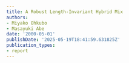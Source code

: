 ```yaml
---
title: A Robust Length-Invariant Hybrid Mix
authors:
- Miyako Ohkubo
- Masayuki Abe
date: '2000-05-01'
publishDate: '2025-05-19T18:41:59.631825Z'
publication_types:
- report
---
```

